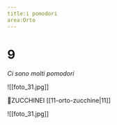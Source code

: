 ```yaml
---
title:i pomodori
area:Orto
---
```

# 9
_Ci sono molti pomodori_

![[foto_31.jpg]]

👀ZUCCHINEI [[11-orto-zucchine|11]]

![[foto_31.jpg]]
